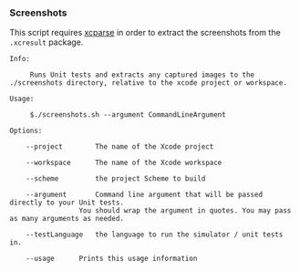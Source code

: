 ### Screenshots
This script requires [xcparse](https://github.com/ChargePoint/xcparse) in order to extract the screenshots from the `.xcresult` package.

```
Info:

     Runs Unit tests and extracts any captured images to the ./screenshots directory, relative to the xcode project or workspace.

Usage:

     $./screenshots.sh --argument CommandLineArgument

Options:

    --project		 The name of the Xcode project

    --workspace		 The name of the Xcode workspace

    --scheme		 the project Scheme to build

    --argument		 Command line argument that will be passed directly to your Unit tests.
        		 You should wrap the argument in quotes. You may pass as many arguments as needed.

    --testLanguage	 the language to run the simulator / unit tests in.

    --usage		 Prints this usage information
```
